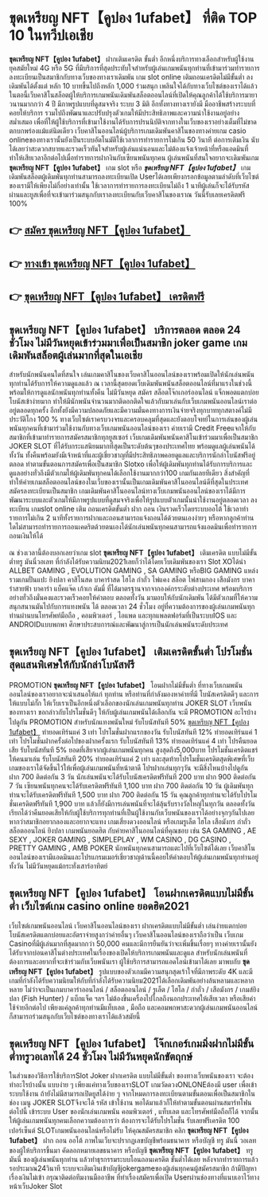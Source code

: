 # ขุดเหรียญ NFT【คูปอง 1ufabet】  ที่ติด TOP 10 ในทวีปเอเชีย

**ขุดเหรียญ NFT【คูปอง 1ufabet】** ฝากเติมเครดิต ขั้นต่ำ  อีกหนึ่งบริการทางเลือกสำหรับผู้ใช้งานยุคสมัยใหม่ 4G หรือ 5G ที่มีบริการที่สุดประทับใจสำหรับผู้เล่นเกมพนันทุกท่านที่เข้ามาร่วมทำรายการลงทะเบียนเป็นสมาชิกกับทางเว็บของทางเราเดิมพัน เกม slot online เติมถอนเครดิตไม่มีขั้นต่ำ ลงเดิมพันได้ตั้งแต่ หลัก 10 บาทขึ้นไปถึงหลัก 1,000 ร่วมสนุก เพลินใจได้กับทางเว็บไซต์ของเราได้แล้วในตอนี้เว็บคาสิโนสล็อตผู้ให้บริการเกมพนันเดิมพันสล็อตออนไลน์ที่เปิดให้คุณลูกค้าได้ใช้บริการมายาวนานมากกว่า 4 ปี มีภาพรูปแบบที่ดูสมจจริง ระบบ 3 มิติ
อีกทั้งทางทางเรายังมี มืออาชีพสร้างระบบที่คอยให้บริการ  รวมไปถึงพัฒนาและปรับปรุงตัวเกมให้มีประสิทธิภาพและความน่าใช้งานอยู่อย่างสม่ำเสมอ เพื่อที่ให้ผู้ใช้บริการที่เข้ามาใช้งานได้รับการปรนนิบัติจากทางในเว็บของเราอย่างเต็มที่ไม่ขาดตกบกพร่องแม้แต่นิดเดียว เว็บคาสิโนออนไลน์ผู้บริการเกมเดิมพันคาสิโนของทางค่ายเกม casio onlineของทางเรานั้นยังเป็นระบบอัตโนมัติใช้เวลาการทำรายการไม่เกิน 50 วินาที ต่อการเติมเงิน นับได้เลยว่าสะดวกสบายและรวดเร็วทันใจสำหรับผู้เล่นแน่นอนและไม่ต้องแจ้งเจ้าหน้าที่หรือแอดมินที่ทำให้เสียเวลาอีกต่อไปเมื่อทำรายการฝากงินกับเซียนพนันทุกคน
ผู้เล่นพนันที่สนใจอยากจะเดิมพันเกม **ขุดเหรียญ NFT【คูปอง 1ufabet】** เกม slot  หรือ ***ขุดเหรียญ NFT【คูปอง 1ufabet】*** เกมเดิมพันสล็อตผู้เดิมพันทุกท่านสามารถลงทะเบียนเปิด Userได้เลยเพียงกรอกข้อมูลตามลำดับที่เว็บไซต์ของเรามีให้เพียงไม่กี่อย่างเท่านั้น ใช้เวลาการทำรายการลงทะเบียนไม่ถึง 1 นาทีผู้เล่นก็จะได้รับรหัสผ่านและยูสเพื่อที่จะเข้ามาร่วมสนุกกับเราลงทะเบียนกับเว็บคาสิโนของเราณ วันนี้รับเลยเครดิตฟรี 100%

## 👉 [สมัคร ขุดเหรียญ NFT【คูปอง 1ufabet】](https://archa888.com/)
## 👉 [ทางเข้า ขุดเหรียญ NFT【คูปอง 1ufabet】](https://archa888.com/)
## 👉 [ขุดเหรียญ NFT【คูปอง 1ufabet】 เครดิตฟรี](https://archa888.com/)

## ขุดเหรียญ NFT【คูปอง 1ufabet】 บริการตลอด ตลอด 24 ชั่วโมง ไม่มีวันหยุดเข้าร่วมมาเพื่อเป็นสมาชิก joker game เกมเดิมพันสล็อตผู้เล่นมากที่สุดในเอเชีย

สำหรับนักพนันคนใดที่สนใจ เล่นเกมคาสิโนของเว็บคาสิโนออนไลน์ของเราพร้อมเปิดให้นักเล่นพนันทุกท่านได้รับการให้ความดูแลแล้ว ณ เวลานี้สุดยอดเว็บเดิมพันพนันสล็อตออนไลน์ที่มาแรงในช่วงนี้ พร้อมให้การดูแลนักพนันทุกท่านทั้งคืน ไม่มีวันหยุด สมัคร สล็อตโจ๊กเกอร์ออนไลน์ แจ็กพอตแตกบ่อย โบนัสเข้าง่ายมาก ทำให้มีนักพนันจำนวนมากติดอกติดใจแล้วกับมาเล่นกับเว็บเกมพนันออนไลน์เราต่ออยู่ตลอดทุกครั้ง อีกทั้งยังมีความปลอดภัยและมีความมั่นคงทางการเงินจ่ายจริงทุกบาททุกสตางค์ไม่มีประวัติโกง 100 % ทางเว็บไซต์เราครบวงจรและครอบคลุมที่สุดและยังตอบโจทย์ในการเล่นของผู้เล่นพนันทุกคนที่เข้ามาร่วมใช้งานกับทางเว็บเกมพนันออนไลน์ของเรา
ค่ายเรามี Credit Freeแจกให้กับสมาชิกที่เข้ามาทำรายการสมัครสมาชิกทุกยูสเซอร์ เว็บเกมเดิมพันพนันคาสิโนเข้าร่วมมาเพื่อเป็นสมาชิก JOKER SLOT ที่ได้รับกระแสนิยมมากที่สุดเป็นระดับต้นๆของประเทศไทย พร้อมดูแลผู้เล่นพนันได้ทั้งวัน ทั้งคืนพร้อมยังมีเจ้าหน้าที่และผู้เชี่ยวชาญที่มีประสิทธิภาพคอยดูแลและบริการนักล่าโบนัสฟรีอยู่ตลอด ทำตามขั้นตอนการสมัครเพื่อเป็นสมาชิก Slotxo เพื่อให้ผู้เดิมพันทุกท่านได้รับการบริการและดูแลอย่างทั่วถึงมีตัวเกมให้ผู้เดิมพันทุกคนได้เลือกใช้งานมากกว่า100 เกมกันเลยทีเดียว
สิ่งสำคัญที่ทำให้ค่ายเกมสล็อตออนไลน์ของในเว็บของเรานั้นเป็นเกมเดิมพันคาสิโนออนไลน์ดีที่สุดในประเทศ สมัครลงทะเบียนเป็นสมาชิก  เกมเดิมพันคาสิโนออนไลน์ทางเว็บเกมพนันออนไลน์ของเราได้มีการพัฒนาระบบและตัวเกมให้มีภาพรูปแบบที่ดูสมจจริงเพื่อให้รูปแบบตัวเกมนั้นน่าใช้งานอยู่ตลอดเวลา ลงทะเบียน เกมslot online เติม ถอนเครดิตขั้นต่ำ ฝาก ถอน เงินรวดเร็วโดยระบบออโต้ ใช้เวลาทำรายการไม่เกิน 2 นาทีทั้งรายการฝากและถอนสามารถแจ้งถอนได้ด้วยตนเองง่ายๆ หรือหากลูกค้าท่านใดไม่สามารถทำรายการถอนเคดริตด้วยตนเองได้นักเล่นพนันทุกคนสามารถแจ้งแอดมินเพื่อทำรายการถอนเงินให้ได้

ณ ช่วงเวลานี้ต้องบอกเลยว่าเกม slot  **ขุดเหรียญ NFT【คูปอง 1ufabet】** เติมเครดิต แบบไม่มีขั้นต่ำทรู มันนี่วอเลท ที่กำลังได้รับความนิยม2021เลยก็ว่าได้โดยเว็บเดิมพันของเรา Slot XOได้นำ ALLBET GAMING , EVOLUTION GAMING , SA GAMING หรือBIG GAMING แหล่งรวมเกมปั่นแปะ ยิงปลา คาสิโนสด บาคาร่าสด ไฮโล กำถั่ว ไพ่แคง สล็อต ไพ่สามกอง เสือมังกร บาคาร่าสายฟ้า บาคาร่า แบ็คแจ๊ค เก้าเก ดัมมี่ ที่ได้มาตรฐานจากจากองค์กรระดับต่างประเทศ พร้อมบริการอย่างทั่วถึงมั่นคงและรวดเร็วคอยให้คำตอบ ตลอดทั้งวัน มามอบให้กับนักเดิมพัน ได้มีตัวเกมที่ให้ความสนุกสนานมันไปกับการแทงพนัน ได้ ตลอดเวลา 24 ชั่วโมง อยู่ที่ความต้องการของผู้เล่นเกมพนันทุกท่านผ่านบนโทรศัพท์มือถือ , คอมพิวเตอร์ , ไอแพด และทุกแพลตฟอร์มที่เป็นระบบIOS และ ANDROIDแบบพกพา ศึกษาประสบการณ์และพัฒนาสู่การเป็นนักเล่นพนันระดับประเทศ

## ขุดเหรียญ NFT【คูปอง 1ufabet】 เติมเครดิตขั้นต่ำ โปรโมชั่นสุดแสนพิเศษให้กับนักล่าโบนัสฟรี

 PROMOTION  **ขุดเหรียญ NFT【คูปอง 1ufabet】** โอนฝากไม่มีขั้นต่ำ ที่ทางเว็บเกมพนันออนไลน์ของเราอยากจะนำเสนอให้แก่  ทุกท่าน หรือท่านที่กำลังมองหาค่ายที่มี โบนัสเครดิตดีๆ และการให้แบบไม่กั๊ก ให้เว็บเราเป็นอีกหนึ่งตัวเลือกของนักเล่นเกมพนันทุกท่าน JOKER SLOT เว็บพนันของทางเรา ขอกล่าวกับโปรโมชั่นดีๆ ให้กับผู้เล่นเกมพนันได้เลือกกัน จะมี PROMOTION อะไรบ้างไปดูกัน
 PROMOTION สำหรับนักแทงพนันใหม่ รับโบนัสทันที 50% [ขุดเหรียญ NFT【คูปอง 1ufabet】](https://archa888.com/) ทำยอดเทิร์นแค่ 3 เท่า
โปรโมชั่นฝากแรกของวัน รับโบนัสทันที 12% ทำยอดเทิร์นแค่ 1 เท่า
โปรโมชั่นฝากครั้งต่อไปของฝากครั้งแรก รับโบนัสทันที 13% ทำยอดเทิร์นแค่ 4 เท่า
โปรคืนยอดเสีย รับโบนัสทันที 5% ยอดที่เสียจากผู้เล่นเกมพนันทุกคน สูงสุดถึง5,000บาท
โปรโมชั่นเครดิตแชร์ให้คนมาเล่น รับโบนัสทันที 20% ทำยอดเทิร์นแค่ 2 เท่า
และสุดท้ายโปรโมชั่นเครดิตสุดพิเศษที่เว็บเกมของเราได้จัดขึ้นไว้ให้เพื่อผู้เล่นเกมพนันที่หน้าตาดี โปรฝากเล่นทุกๆวัน จะมีสิ่งไหนบ้างไปดูกัน
ฝาก 700 ติดต่อกัน 3 วัน นักเล่นพนันจะได้รับโบนัสเครดิตฟรีทันที 200 บาท
ฝาก 900 ติดต่อกัน 7 วัน เซียนพนันทุกคนจะได้รับเครดิตฟรีทันที 1,100 บาท
ฝาก 700 ติดต่อกัน 10 วัน ผู้เดิมพันทุกท่านจะได้รับเครดิตฟรีทันที 1,500 บาท
ฝาก 700 ติดต่อกัน 15 วัน คุณลูกค้าทุกท่านจะได้รับโปรโมชั่นเครดิตฟรีทันที 1,900 บาท
แล้วก็ยังมีการเล่นพนันที่จะได้ลุ้นรับรางวัลใหญ่ในทุกวัน ตลอดทั้งวัน เรียกได้ว่าคืนยอดเสียให้กับผู้ใช้บริการทุกท่านที่เป็นผู้ใช้งานกับเว็บพนันของเราได้อย่างจุกๆกันไปเลย หากว่าสมาชิกอยากลองและอยากจะแทง เกมเสี่ยงดวงออนไลน์ หรือเกมรูเล็ต ไฮโล เสือมังกร กำถั่ว สล็อตออนไลน์ ยิงปลา เกมพนันยอดฮิต กับค่ายคาสิโนออนไลน์ที่คุณชอบ เช่น SA GAMING , AE SEXY , JOKER GAMING , SIMPLEPLAY , WM CASINO , DG CASINO , PRETTY GAMING , AMB POKER  นักพนันทุกคนสามารถแตะไปที่เว็บไซต์ได้เลย เว็บคาสิโนออนไลน์ของเรามีแอดมินและโปรแกรมเมอร์เชี่ยวชาญด้านนี้คอยให้คำตอบให้ผู้เล่นเกมพนันทุกท่านอยู่ ทั้งวัน ไม่มีวันหยุดแม้กระทั่งเสาร์อาทิตย์

## ขุดเหรียญ NFT【คูปอง 1ufabet】 โอนฝากเครดิตแบบไม่มีขั้นต่ำ  เว็บไซต์เกม casino online ยอดฮิต2021

เว็บไซต์เกมพนันออนไลน์ เว็บคาสิโนออนไลน์ของเรา ฝากเครดิตแบบไม่มีขั้นต่ำ เล่นง่ายแตกบ่อย โบนัสเครดิตแตกบ่อยและอัตราจ่ายสูงกว่าค่ายอื่นๆ เว็บคาสิโนออนไลน์ของเราถือว่าเป็น เว็บเกม Casinoที่มีผู้เล่นมากที่สุดมากกว่า 50,000 คนและมีการยืนยันว่าจะเพิ่มขึ้นเรื่อยๆ ทางค่ายเรานั้นยังได้รับจากบ่อนคาสิโนต่างประเทศในเรื่องของเปิดให้บริการเกมพนันและดูแล สำหรับนักเล่นพนันที่ต้องการและอยากที่จะเข้าร่วมกับเว็บพนันเรา ผู้ใช้บริการสามารถแอดไลน์เข้ามาได้เลย
	มาพบกับ **ขุดเหรียญ NFT【คูปอง 1ufabet】** รูปแบบของตัวเกมมีความสนุกสุดเร้าใจที่มีภาพระดับ 4K และมีเกมที่กำลังได้รับความนิยมให้กับที่กำลังได้รับความนิยม2021ได้เลือกเดิมพันอย่างล้นหลามและหลากหลาย  ไม่ว่าจะเป็นเกมบาคาร่าออนไลน์ / สล็อตออนไลน์ / รูเล็ต / ไฮโล / กำถั่ว / เสือมังกร / เกมส์ยิงปลา (Fish Hunter) / แบ็กแจ็ค ฯลฯ ไม่ต้องขึ้นเครื่องไปไกลถึงนอกประเทศให้เสียเวลา หรือเสียค่าใช้จ่ายอีกต่อไป เพียงแค่ลูกค้าทุกท่านมีแท็บเลต , มือถือ และคอมพกพาสะดวกผู้เล่นเกมพนันออนไลน์ก็สามารถร่วมสนุกกับเว็บไซต์ของทางเราได้แล้วสมัยนี้

## ขุดเหรียญ NFT【คูปอง 1ufabet】 โจ๊กเกอร์เกมมิ่งฝากไม่มีขั้นต่ำทรูวอเลทได้ 24 ชั่วโมง ไม่มีวันหยุดนักขัตฤกษ์

ในส่วนของวิธีการใช้บริการSlot Joker ฝากเครดิต แบบไม่มีขั้นต่ำ ของทางเว็บพนันของเรา จะต้องทำอะไรบ้างนั้น แบบง่าย ๆ เพียงแค่ทางเว็บของเราSLOT เกมวัดดวงONLONEต้องมี user เพื่อเข้าระบบใช้งาน ถ้ายังไม่มีสามารถเปิดยูสได้ง่าย ๆ จากโหมดการลงทะเบียนตามขั้นตอนเพื่อเป็นสมาชิกในช่อง เมนู JOKER SLOTจึงจะได้ รหัส เข้าใช้งาน พอได้มาแล้วก็ให้ทำตามขั้นตอนผ่านสมาร์ทโฟน ต่อไปนี้
เข้าระบบ User  ของนักเล่นเกมพนัน คอมพิวเตอร์ , แท็บเลต และโทรศัพท์มือถือก็ได้
จากนั้นให้ผู้เล่นเกมพนันทุกคนเลือกความต้องการว่า ต้องการจะได้รับโปรโมชั่น รับเลยฟรีเครดิต 100 เปอร์เซ็นต์  SLOTเกมพนันออนไลน์หรือไม่รับ
ให้คุณสมัครสมาชิก คลิก **ขุดเหรียญ NFT【คูปอง 1ufabet】** ฝาก ถอน ออโต้ ภาพในเว็บจะปรากฏเลขบัญชีพร้อมธนาคาร หรือบัญชี ทรู มันนี่ วอเลท ของผู้ให้บริการขึ้นมา
คัดลอกหมายเลขธนาคาร หรือบัญชี **ขุดเหรียญ NFT【คูปอง 1ufabet】** ทรูมันนี่ ของผู้เล่นพนันทุกท่าน แล้วทำธุรกรรมระบบโอนถอนเครดิต ขั้นต่ำได้เลย
หลังจากทำรายการแล้ว รอประมาณ24วินาที ระบบจะเติมเงินเข้าบัญชีjokergameของผู้เล่นทุกคนผู้สมัครสมาชิก
ถ้ามีปัญหาเรื่องเงินไม่เข้า กรุณาติดต่อทีมงานมืออาชีพ ที่ทำเรื่องสมัครเพื่อเปิด Userผ่านช่องทางที่แนบเอาไว้ทางหน้าเว็บJoker Slot


